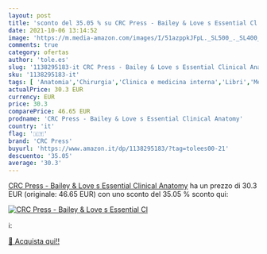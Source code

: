 ```yaml
---
layout: post
title: 'sconto del 35.05 % su CRC Press - Bailey & Love s Essential Cl  '
date: 2021-10-06 13:14:52
image: 'https://m.media-amazon.com/images/I/51azppkJFpL._SL500_._SL400_.jpg'
comments: true
category: ofertas
author: 'tole.es'
slug: '1138295183-it CRC Press - Bailey & Love s Essential Clinical Anatomy'
sku: '1138295183-it'
tags: [ 'Anatomia','Chirurgia','Clinica e medicina interna','Libri','Medicina','Medicina generale, chirurgia e infermieristica','Medicina pre-clinica','Otorinolaringoiatria','Scienze, tecnologia e medicina','crc press', ]
actualPrice: 30.3 EUR
currency: EUR
price: 30.3
comparePrice: 46.65 EUR
prodname: 'CRC Press - Bailey & Love s Essential Clinical Anatomy'
country: 'it'
flag: '🇮🇹'
brand: 'CRC Press'
buyurl: 'https://www.amazon.it/dp/1138295183/?tag=tolees00-21'
descuento: '35.05'
average: '30.3'
---
```


[CRC Press - Bailey & Love s Essential Clinical Anatomy](https://www.amazon.it/dp/1138295183/?tag=tolees00-21) ha un prezzo di 30.3 EUR (originale: 46.65 EUR) con uno sconto del 35.05 % sconto qui:

[![CRC Press - Bailey & Love s Essential Cl](https://m.media-amazon.com/images/I/51azppkJFpL._SL500_._SL400_.jpg)](https://www.amazon.it/dp/1138295183/?tag=tolees00-21)

ℹ️:


[🛒 Acquista qui!!](https://www.amazon.it/dp/1138295183/?tag=tolees00-21)
